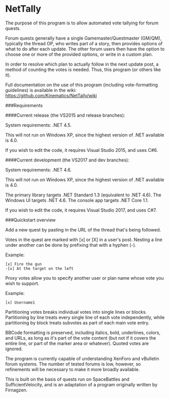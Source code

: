 ﻿# NetTally
The purpose of this program is to allow automated vote tallying for forum quests.

Forum quests generally have a single Gamemaster/Questmaster (GM/QM), typically the thread OP, who writes part of a story, then provides options of what to do after each update.  The other forum users then have the option to choose one or more of the provided options, or write in a custom plan.

In order to resolve which plan to actually follow in the next update post, a method of counting the votes is needed. Thus, this program (or others like it).

Full documentation on the use of this program (including vote-formatting guidelines) is available in the wiki: https://github.com/Kinematics/NetTally/wiki


###Requirements

####Current release (the VS2015 and release branches):

System requirements: .NET 4.5.

This will not run on Windows XP, since the highest version of .NET available is 4.0.

If you wish to edit the code, it requires Visual Studio 2015, and uses C#6.

####Current development (the VS2017 and dev branches):

System requirements: .NET 4.6.

This will not run on Windows XP, since the highest version of .NET available is 4.0.

The primary library targets .NET Standard 1.3 (equivalent to .NET 4.6).  The Windows UI targets .NET 4.6.  The console app targets .NET Core 1.1.

If you wish to edit the code, it requires Visual Studio 2017, and uses C#7.


###Quickstart overview

Add a new quest by pasting in the URL of the thread that's being followed.

Votes in the quest are marked with [x] or [X] in a user's post.  Nesting a line under another can be done by prefixing that with a hyphen (-).

Example:
```
[x] Fire the gun
-[x] At the target on the left
```

Proxy votes allow you to specify another user or plan name whose vote you wish to support.

Example:
```
[x] Username1
```

Partitioning votes breaks individual votes into single lines or blocks.  Partitioning by line treats every single line of each vote independently, while partitioning by block treats subvotes as part of each main vote entry.

BBCode formatting is preserved, including italics, bold, underlines, colors, and URLs, as long as it's part of the vote content (but not if it covers the entire line, or part of the marker area or whatever).  Quoted votes are ignored.

The program is currently capable of understanding XenForo and vBulletin forum systems.  The number of tested forums is low, however, so refinements will be necessary to make it more broadly available.

This is built on the basis of quests run on SpaceBattles and SufficientVelocity, and is an adaptation of a program originally written by Firnagzen.


